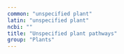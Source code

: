 ```yaml
---
common: "unspecified plant"
latin: "unspecified plant"
ncbi: ""
title: "Unspecified plant pathways"
group: "Plants"
---
```

